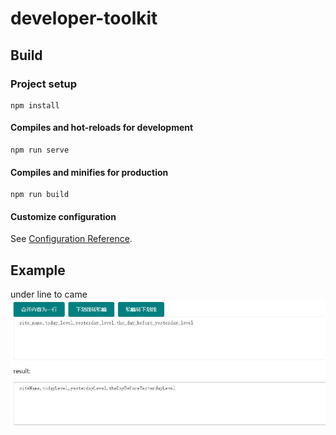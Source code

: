 # developer-toolkit
## Build
### Project setup
```
npm install
```

#### Compiles and hot-reloads for development
```
npm run serve
```

#### Compiles and minifies for production
```
npm run build
```

#### Customize configuration
See [Configuration Reference](https://cli.vuejs.org/config/).

## Example
under line to came
![](README_files/1.jpg)